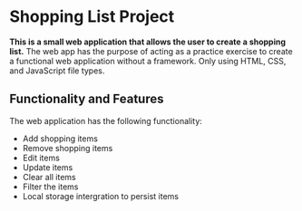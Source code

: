 # Shopping List Project
**This is a small web application that allows the user to create a shopping list.**
The web app has the purpose of acting as a practice exercise to create a functional web application without a framework. Only using HTML, CSS, and JavaScript file types.

## Functionality and Features
The web application has the following functionality:
- Add shopping items
- Remove shopping items
- Edit items
- Update items
- Clear all items
- Filter the items
- Local storage intergration to persist items

